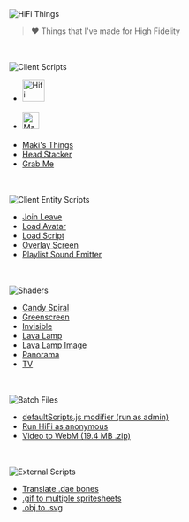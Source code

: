 <img alt="HiFi Things" src="https://maki.cat/svg-text?width=192&weight=300&text=hifi%20things"/>

> ❤️ Things that I've made for High Fidelity

<br><br>
<img alt="Client Scripts" src="https://maki.cat/svg-text?width=512&weight=700&text=client%20scripts"/>

- [<img height="40" alt="Hifi Essentials" src="https://hifi.maki.cat/client-scripts/hifiEssentials/app/assets/logo.svg"/>](https://hifi.maki.cat/client-scripts/hifiEssentials/hifiEssentials.js)<br><br>
- [<img height="30" alt="Maki's Nametags" src="https://hifi.maki.cat/client-scripts/hifiEssentials/app/scripts/makisNametags.svg"/>](https://hifi.maki.cat/client-scripts/makisNametags/makisNametags.js)<br><br>
- [Maki's Things](https://hifi.maki.cat/client-scripts/makisThings/makisThings.js)
- [Head Stacker](https://hifi.maki.cat/client-scripts/headStacker/headStacker.js)
- [Grab Me](https://hifi.maki.cat/client-scripts/grabMe.js)

<br><br>
<img alt="Client Entity Scripts" src="https://maki.cat/svg-text?width=512&weight=700&text=client%20entity%20scripts"/>

- [Join Leave](https://hifi.maki.cat/client-entity-scripts/joinLeave.js)
- [Load Avatar](https://hifi.maki.cat/client-entity-scripts/loadAvatar.js)
- [Load Script](https://hifi.maki.cat/client-entity-scripts/loadScript.js)
- [Overlay Screen](https://hifi.maki.cat/client-entity-scripts/overlayScreen.js)
- [Playlist Sound Emitter](https://hifi.maki.cat/server-entity-scripts/playlistSoundEmitter.js)

<br><br>
<img alt="Shaders" src="https://maki.cat/svg-text?width=512&weight=700&text=shaders"/>

- [Candy Spiral](https://hifi.maki.cat/shaders/candySpiral.fs)
- [Greenscreen](https://hifi.maki.cat/shaders/greenscreen.fs)
- [Invisible](https://hifi.maki.cat/shaders/invisible.fs)
- [Lava Lamp](https://hifi.maki.cat/shaders/lavaLamp.fs)
- [Lava Lamp Image](https://hifi.maki.cat/shaders/lavaLampImage.fs)
- [Panorama](https://hifi.maki.cat/shaders/panorama.fs)
- [TV](https://hifi.maki.cat/shaders/tv.fs)

<br><br>
<img alt="Batch Files" src="https://maki.cat/svg-text?width=512&weight=700&text=batch%20files"/>

- [defaultScripts.js modifier (run as admin)](https://hifi.maki.cat/batch-files/defaultScripts-modifier.bat)
- [Run HiFi as anonymous](https://hifi.maki.cat/batch-files/run-hifi-as-anonymous.bat)
- [Video to WebM (19.4 MB .zip)](https://hifi.maki.cat/batch-files/video-to-webm.zip)

<br><br>
<img alt="External Scripts" src="https://maki.cat/svg-text?width=512&weight=700&text=external%20scripts"/>

- [Translate .dae bones](https://hifi.maki.cat/external-scripts/translateDaeBones.js)
- [.gif to multiple spritesheets](https://hifi.maki.cat/external-scripts/gifToMultipleSpritesheets.js)
- [.obj to .svg](https://hifi.maki.cat/external-scripts/objToSvg.js)